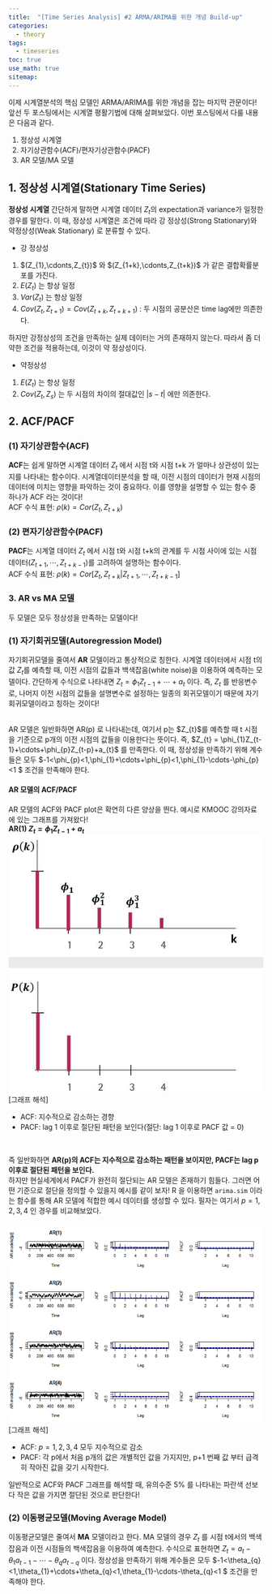 ```yaml
---
title:  "[Time Series Analysis] #2 ARMA/ARIMA를 위한 개념 Build-up"
categories:
  - theory
tags:
  - timeseries
toc: true
use_math: true
sitemap: 
---
```


이제 시계열분석의 핵심 모델인 ARMA/ARIMA를 위한 개념을 잡는 마지막 관문이다! 앞선 두 포스팅에서는 시계열 평활기법에 대해 살펴보았다. 이번 포스팅에서 다룰 내용은 다음과 같다.
 1. 정상성 시계열
 2. 자기상관함수(ACF)/편자기상관함수(PACF)
 3. AR 모델/MA 모델


## 1. 정상성 시계열(Stationary Time Series)
**정상성 시계열** 간단하게 말하면 시계열 데이터 ${Z_{t}}$의 expectation과 variance가 일정한 경우를 말한다. 이 때, 정상성 시계열은 조건에 따라 강 정상성(Strong Stationary)와 약정상성(Weak Stationary)
로 분류할 수 있다.
 + 강 정상성
  1) $(Z_{1},\cdonts,Z_{t})$ 와 $(Z_{1+k},\cdonts,Z_{t+k})$ 가 같은 결합확률분포를 가진다.
  2) $E(Z_{t})$ 는 항상 일정
  3) $Var(Z_{t})$ 는 항상 일정
  4) $Cov(Z_{t},Z_{t+1}) = Cov(Z_{t+k},Z_{t+k+1})$ : 두 시점의 공분산은 time lag에만 의존한다.
  
하지만 강정상성의 조건을 만족하는 실제 데이터는 거의 존재하지 않는다. 따라서 좀 더 약한 조건을 적용하는데, 이것이 약 정상성이다.
 + 약정상성
  1) $E(Z_{t})$ 는 항상 일정
  2) $Cov(Z_{t},Z_{s})$ 는 두 시점의 차이의 절대값인 $|s-t|$ 에만 의존한다.
  

## 2. ACF/PACF

### (1) 자기상관함수(ACF)
**ACF**는 쉽게 말하면 시계열 데이터 ${Z_{t}}$ 에서 시점 t와 시점 t+k 가 얼마나 상관성이 있는지를 나타내는 함수이다. 시계열데이터분석을 할 때, 이전 시점의 데이터가 현재 시점의
데이터에 미치는 영향을 파악하는 것이 중요하다. 이를 영향을 설명할 수 있는 함수 중 하나가 ACF 라는 것이다!
<br>
ACF 수식 표현: $\rho(k) = Cor(Z_{t},Z_{t+k})$ 

### (2) 편자기상관함수(PACF)
**PACF**는 시계열 데이터 ${Z_{t}}$ 에서 시점 t와 시점 t+k의 관계를 두 시점 사이에 있는 시점 데이터($Z_{t+1},\cdots,Z_{t+k-1}$)를 고려하여 설명하는 함수이다.
<br>
ACF 수식 표현: $\rho(k) = Cor[Z_{t},Z_{t+k}|Z_{t+1},\cdots,Z_{t+k-1}]$ 


### 3. AR vs MA 모델
두 모델은 모두 정상성을 만족하는 모델이다!

### (1) 자기회귀모델(Autoregression Model)
자기회귀모델을 줄여서 **AR** 모델이라고 통상적으로 칭한다. 시계열 데이터에서 시점 t의 값 $Z_{t}$를 예측할 때, 이전 시점의 값들과 백색잡음(white noise)을 이용하여 예측하는 모델이다.
간단하게 수식으로 나타내면 $Z_{t} = \phi_{1}Z_{t-1}+\cdots+a_{t}$ 이다. 즉, $Z_{t}$ 를 반응변수로, 나머지 이전 시점의 값들을 설명변수로 설정하는 일종의 회귀모델이기 때문에 자기회귀모델이라고 칭하는 것이다!

<br>
AR 모델은 일반화하면 AR(p) 로 나타내는데, 여기서 p는 $Z_{t}$를 예측할 때 t 시점을 기준으로 p개의 이전 시점의 값들을 이용한다는 뜻이다. 즉, $Z_{t} = \phi_{1}Z_{t-1}+\cdots+\phi_{p}Z_{t-p}+a_{t}$ 를 만족한다. 이 때, 정상성을 만족하기 위해 계수들은 모두 $-1<\phi_{p}<1,\phi_{1}+\cdots+\phi_{p}<1,\phi_{1}-\cdots-\phi_{p}<1 $ 조건을 만족해야 한다.

#### AR 모델의 ACF/PACF
AR 모델의 ACF와 PACF plot은 확연히 다른 양상을 띈다. 예시로 KMOOC 강의자료에 있는 그래프를 가져왔다! <br>
**AR(1) $Z_{t}=\phi_{1}Z_{t-1}+a_{t}$** <br>
![image](/assets/AR(1).jpg)
[그래프 해석]
 + ACF: 지수적으로 감소하는 경향
 + PACF: lag 1 이후로 절단된 패턴을 보인다(절단: lag 1 이후로 PACF 값 = 0)
 <br>
 
 즉 일반화하면 **AR(p)의 ACF는 지수적으로 감소하는 패턴을 보이지만, PACF는 lag p 이후로 절단된 패턴을 보인다.** <br>
 하지만 현실세계에서 PACF가 완전히 절단되는 AR 모델은 존재하기 힘들다. 그러면 어떤 기준으로 절단을 정의할 수 있을지 예시를 같이 보자! R 을 이용하면 `arima.sim` 이라는 함수를 통해
 AR 모델에 적합한 예시 데이터를 생성할 수 있다. 필자는 여기서 $p = 1, 2, 3, 4$ 인 경우를 비교해보았다.
 
 ![image](/assets/AR.png)
 [그래프 해석]
  + ACF: $p = 1, 2, 3, 4$ 모두 지수적으로 감소
  + PACF: 각 p에서 처음 p개의 값은 개별적인 값을 가지지만, p+1 번째 값 부터 급격히 작아진 값을 갖기 시작한다. <br>
  
 일반적으로 ACF와 PACF 그래프를 해석할 때, 유의수준 5% 를 나타내는 파란색 선보다 작은 값을 가지면 절단된 것으로 판단한다!
 
### (2) 이동평균모델(Moving Average Model)
이동평균모델은 줄여서 **MA** 모델이라고 한다. MA 모델의 경우 $Z_{t}$ 를 시점 t에서의 백색잡음과 이전 시점들의 백색잡음을 이용하여 예측한다. 수식으로 표현하면 
$Z_{t} = a_{t}-\theta_{1}a_{t-1}-\cdots-\theta_{q}a_{t-q}$ 이다. 정상성을 만족하기 위해 계수들은 모두 $-1<\theta_{q}<1,\theta_{1}+\cdots+\theta_{q}<1,\theta_{1}-\cdots-\theta_{q}<1 $ 조건을 만족해야 한다.

